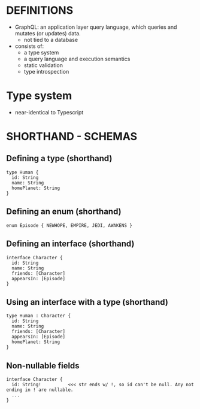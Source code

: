 DEFINITIONS
===========
*   GraphQL: an application layer query language, which queries and mutates (or updates) data.
    *   not tied to a database
*   consists of:
    *   a type system
    *   a query language and execution semantics
    *   static validation
    *   type introspection

Type system
===========
*   near-identical to Typescript


SHORTHAND - SCHEMAS
===================

Defining a type (shorthand)
---------------------------

    type Human {
      id: String
      name: String
      homePlanet: String
    }

Defining an enum (shorthand)
----------------------------

    enum Episode { NEWHOPE, EMPIRE, JEDI, AWAKENS }

Defining an interface (shorthand)
---------------------------------

    interface Character {
      id: String
      name: String
      friends: [Character]
      appearsIn: [Episode]
    }

Using an interface with a type (shorthand)
------------------------------------------

    type Human : Character {
      id: String
      name: String
      friends: [Character]
      appearsIn: [Episode]
      homePlanet: String
    }

Non-nullable fields
-------------------
    
    interface Character {
      id: String!          <<< str ends w/ !, so id can't be null. Any not ending in ! are nullable.
      ...
    }


